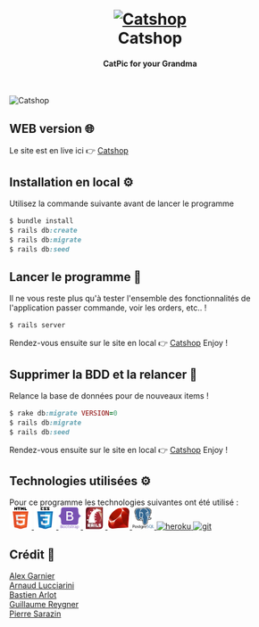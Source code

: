
<h1 align="center">
  <br>
  <!--mettre à jour le href-->
  <a href="#"><img src="https://images.emojiterra.com/google/android-pie/512px/1f408.png" alt="Catshop" width="200"></a>
  <br>
Catshop <br>
</h1>
<h4 align="center">CatPic for your Grandma</h4>
<br>

<!--mettre image ou gif du site final entre parenthèse-->

![Catshop]()

## WEB version 🌐
<!--mettre le site final entre parenthèse-->

Le site est en live ici 👉 [Catshop]()

## Installation en local ⚙️

Utilisez la commande suivante avant de lancer le programme

```ruby
$ bundle install
$ rails db:create
$ rails db:migrate
$ rails db:seed
```

## Lancer le programme 🚦

Il ne vous reste plus qu'à tester l'ensemble des fonctionnalités de l'application passer commande, voir les orders, etc.. ! 

```ruby
$ rails server 
```

Rendez-vous ensuite sur le site en local 👉 [Catshop](http://localhost:3000/)
Enjoy !

## Supprimer la BDD et la relancer 🚦

Relance la base de données pour de nouveaux items !

```ruby
$ rake db:migrate VERSION=0 
$ rails db:migrate
$ rails db:seed
```

Rendez-vous ensuite sur le site en local 👉 [Catshop](http://localhost:3000/)
Enjoy !

## Technologies utilisées ⚙️

<p align="left">Pour ce programme les technologies suivantes ont été utilisé : <br>
<a href="https://www.w3.org/html/" target="_blank" rel="noreferrer"> <img src="https://raw.githubusercontent.com/devicons/devicon/master/icons/html5/html5-original-wordmark.svg" alt="html5" width="40" height="40"/> </a>
<a href="https://www.w3schools.com/css/" target="_blank" rel="noreferrer"> <img src="https://raw.githubusercontent.com/devicons/devicon/master/icons/css3/css3-original-wordmark.svg" alt="css3" width="40" height="40"/> </a>
<!--
<a href="https://developer.mozilla.org/en-US/docs/Web/JavaScript" target="_blank" rel="noreferrer"> <img src="https://raw.githubusercontent.com/devicons/devicon/master/icons/javascript/javascript-original.svg" alt="javascript" width="40" height="40"/> </a>
-->
<a href="https://getbootstrap.com" target="_blank" rel="noreferrer"> <img src="https://raw.githubusercontent.com/devicons/devicon/master/icons/bootstrap/bootstrap-plain-wordmark.svg" alt="bootstrap" width="40" height="40"/> </a>
<a href="https://rubyonrails.org" target="_blank" rel="noreferrer"> <img src="https://raw.githubusercontent.com/devicons/devicon/master/icons/rails/rails-original-wordmark.svg" alt="rails" width="40" height="40"/> </a>
<a href="https://www.ruby-lang.org/en/" target="_blank" rel="noreferrer"> <img src="https://raw.githubusercontent.com/devicons/devicon/master/icons/ruby/ruby-original.svg" alt="ruby" width="40" height="40"/> </a>
<a href="https://www.postgresql.org" target="_blank" rel="noreferrer"> <img src="https://raw.githubusercontent.com/devicons/devicon/master/icons/postgresql/postgresql-original-wordmark.svg" alt="postgresql" width="40" height="40"/> </a>
<a href="https://heroku.com" target="_blank" rel="noreferrer"> <img src="https://www.vectorlogo.zone/logos/heroku/heroku-icon.svg" alt="heroku" width="40" height="40"/> </a>
<a href="https://git-scm.com/" target="_blank" rel="noreferrer"> <img src="https://www.vectorlogo.zone/logos/git-scm/git-scm-icon.svg" alt="git" width="40" height="40"/> </a>

## Crédit 🔗
[Alex Garnier](https://github.com/alegarn)<br>
[Arnaud Lucciarini](https://github.com/Non0-13)<br>
[Bastien Arlot](https://github.com/Bastien-Arlot)<br>
[Guillaume Reygner](https://github.com/guillaume-rygn)<br>
[Pierre Sarazin](https://github.com/PierreSARAZIN1)